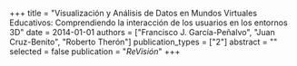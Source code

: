 +++
title = "Visualización y Análisis de Datos en Mundos Virtuales Educativos: Comprendiendo la interacción de los usuarios en los entornos 3D"
date = 2014-01-01
authors = ["Francisco J. García-Peñalvo", "Juan Cruz-Benito", "Roberto Therón"]
publication_types = ["2"]
abstract = ""
selected = false
publication = "*ReVisión*"
+++
